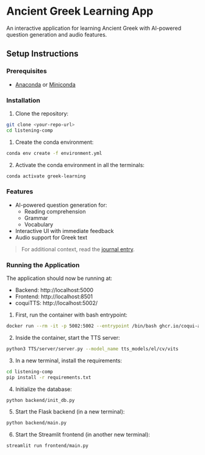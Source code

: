 # Ancient Greek Learning App

An interactive application for learning Ancient Greek with AI-powered question generation and audio features.

## Setup Instructions

### Prerequisites
- [Anaconda](https://www.anaconda.com/download) or [Miniconda](https://docs.conda.io/en/latest/miniconda.html)

### Installation

1. Clone the repository:
```bash
git clone <your-repo-url>
cd listening-comp
```

1. Create the conda environment:
```bash
conda env create -f environment.yml
```
2. Activate the conda environment in all the terminals:
```bash
conda activate greek-learning
```


### Features

- AI-powered question generation for:
  - Reading comprehension
  - Grammar
  - Vocabulary
- Interactive UI with immediate feedback
- Audio support for Greek text


>For additional context, read the [journal entry](../journal/week2.md).

### Running the Application


The application should now be running at:
- Backend: http://localhost:5000
- Frontend: http://localhost:8501
- coquiTTS: http://localhost:5002/

1. First, run the container with bash entrypoint:
```bash
docker run --rm -it -p 5002:5002 --entrypoint /bin/bash ghcr.io/coqui-ai/tts-cpu
```

2. Inside the container, start the TTS server:
```bash
python3 TTS/server/server.py --model_name tts_models/el/cv/vits
```

3. In a new terminal, install the requirements:
```bash
cd listening-comp
pip install -r requirements.txt
```

4. Initialize the database:
```bash
python backend/init_db.py
```

5. Start the Flask backend (in a new terminal):
```bash
python backend/main.py
```

6. Start the Streamlit frontend (in another new terminal):
```bash
streamlit run frontend/main.py
```
